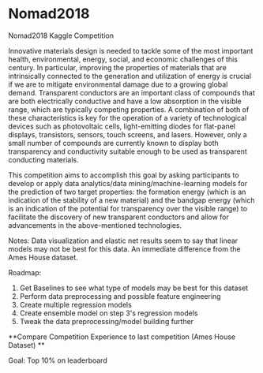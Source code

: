# Nomad2018
Nomad2018 Kaggle Competition

Innovative materials design is needed to tackle some of the most important health, environmental, energy, social, and economic challenges of this century. In particular, improving the properties of materials that are intrinsically connected to the generation and utilization of energy is crucial if we are to mitigate environmental damage due to a growing global demand. Transparent conductors are an important class of compounds that are both electrically conductive and have a low absorption in the visible range, which are typically competing properties. A combination of both of these characteristics is key for the operation of a variety of technological devices such as photovoltaic cells, light-emitting diodes for flat-panel displays, transistors, sensors, touch screens, and lasers. However, only a small number of compounds are currently known to display both transparency and conductivity suitable enough to be used as transparent conducting materials.


This competition aims to accomplish this goal by asking participants to develop or apply data analytics/data mining/machine-learning models for the prediction of two target properties: the formation energy (which is an indication of the stability of a new material) and the bandgap energy (which is an indication of the potential for transparency over the visible range) to facilitate the discovery of new transparent conductors and allow for advancements in the above-mentioned technologies.

Notes:
Data visualization and elastic net results seem to say that linear models may not be best for this data. An immediate difference from the Ames House dataset.

Roadmap:
1) Get Baselines to see what type of models may be best for this dataset
2) Perform data preprocessing and possible feature engineering
3) Create multiple regression models
4) Create ensemble model on step 3's regression models
5) Tweak the data preprocessing/model building further

**Compare Competition Experience to last competition (Ames House Dataset) **

Goal: Top 10% on leaderboard

